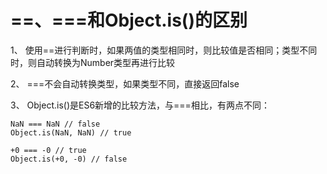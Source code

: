 # ==、===和Object.is()的区别

1、 使用==进行判断时，如果两值的类型相同时，则比较值是否相同；类型不同时，则自动转换为Number类型再进行比较

2、 ===不会自动转换类型，如果类型不同，直接返回false

3、 Object.is()是ES6新增的比较方法，与===相比，有两点不同：

    NaN === NaN // false
    Object.is(NaN, NaN) // true

    +0 === -0 // true
    Object.is(+0, -0) // false
